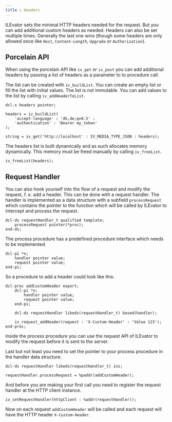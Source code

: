 ```yaml
---
title : Headers
---
```


ILEvator sets the minimal HTTP headers needed for the request. But you can add additional custom
headers as needed. Headers can also be set multiple times. Generally the last one wins (though
some headers are only allowed once like `Host`, `Content-Length`, `Upgrade` or `Authorization`).

## Porcelain API

When using the porcelain API like `iv_get` or `iv_post` you can add additional headers by passing
a list of headers as a parameter to to procedure call.

The list can be created with `iv_buildList`. You can create an empty list or fill the list with
initial values. The list is not immutable. You can add values to the list by calling
`iv_addHeaderToList`.

```
dcl-s headers pointer;

headers = iv_buildList(
    'accept-language' : 'dk,de;q=0.5' :
    'authentication' : 'Bearer my_token'
);

string = iv_get('http://localhost' : IV_MEDIA_TYPE_JSON : headers);
```

The headers list is built dynamically and as such allocates memory dynamically. This memory must
be freed manually by calling `iv_freeList`.

```
iv_freeList(headers);
```

## Request Handler

You can also hook yourself into the flow of a request and modify the request, f. e. add a header.
This can be done with a request handler. The handler is implemented as a data structure with a 
subfield `processRequest` which contains the pointer to the function which will be called by 
ILEvator to intercept and process the request.

```
dcl-ds requestHandler_t qualified template;
    processRequest pointer(*proc);
end-ds;
```

The process procedure has a predefined procedure interface which needs to be implemented.

```
dcl-pi *n;
    handler pointer value;
    request pointer value;
end-pi;
```

So a procedure to add a header could look like this:

```
dcl-proc addCustomHeader export;
    dcl-pi *n;
        handler pointer value;
        request pointer value;
    end-pi;

    dcl-ds requestHandler likeds(requestHandler_t) based(handler);

    iv_request_addHeader(request : 'X-Custom-Header' : 'Value 123');
end-proc;
```

Inside the process procedure you can use the request API of ILEvator to modify the request before
it is sent to the server.

Last but not least you need to set the pointer to your process procedure in the handler data
structure.

```
dcl-ds requestHandler likeds(requestHandler_t) inz;

requestHandler.processRequest = %paddr(addCustomHeader);
```

And before you are making your first call you need to register the request handler at the HTTP
client instance.

```
iv_setRequestHandler(httpClient : %addr(requestHandler));
```

Now on each request `addCustomHeader` will be called and each request will have the HTTP header
`X-Custom-Header`.
